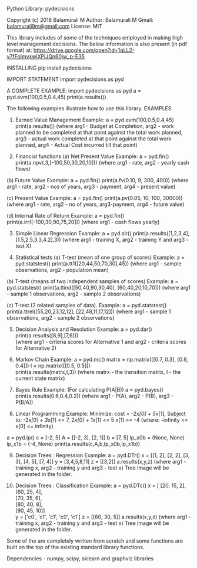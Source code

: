 Python Library: pydecisions

Copyright (c) 2018 Balamurali M
Author: Balamurali M
Gmail: balamurali9m@gmail.com
License: MIT

This library includes of some of the techniques employed in making high level management decisions.
The below information is also present (in pdf format) at: https://drive.google.com/open?id=1qLL2-v7fFoImvxwiXPlJQn60jw_p-E35

INSTALLING
pip install pydecisions

IMPORT STATEMENT
import pydecisions as pyd

A COMPLETE EXAMPLE:
import pydecisions as pyd
a = pyd.evm(100,0.5,0.4,45)
print(a.results())

The following examples illustrate how to use this library.
EXAMPLES

1. Earned Value Management
Example:
a = pyd.evm(100,0.5,0.4,45)
print(a.results())
(where arg1 - Budget at Completion, arg2 - work planned to be completed at that point against the total work planned, arg3 - actual work completed at that point against the total work planned, arg4 - Actual Cost incurred till that point)

2. Financial functions
(a) Net Present Value
Example:
a = pyd.fin()
print(a.npv(.3,[-100,50,30,20,10]))
(where arg1 - rate, arg2 - yearly cash flows)

(b) Future Value
Example:
a = pyd.fin()
print(a.fv(0.10, 9, 300, 400))
(where arg1 - rate, arg2 - nos of years, arg3 - payment, arg4 - present value)

(c) Present Value
Example:
a = pyd.fin()
print(a.pv(0.05, 10, 100, 30000)) 
(where arg1 - rate, arg2 - no of years, arg3-payment, arg4 - future value)

(d) Internal Rate of Return
Example:
a = pyd.fin()
print(a.irr([-100,30,90,75,20]))
(where arg1 - cash flows yearly)

3. Simple Linear Regression
Example:
a = pyd.slr()
print(a.results([1,2,3,4],[1.5,2.5,3.3,4.2],3))
(where arg1 - training X, arg2 - training Y and arg3 - test X)

4. Statistical tests
(a)  T-test (mean of one group of scores)
Example:
a = pyd.statstest()
print(a.tt1([20,44,50,70,30],45)) 
(where arg1 - sample observations, arg2 - population mean)

(b) T-test (means of two independent samples of scores)
Example:
a = pyd.statstest()
print(a.ttind([50,40,90,30,40], [60,40,20,10,70]))
(where arg1 -  sample 1 observations, arg2 - sample 2 observations)

(c) T-test (2 related samples of data).
Example:
a = pyd.statstest()
print(a.ttrel([55,20,23,12,12], [22,48,11,17,12])) 
(where arg1 - sample 1 observations, arg2 - sample 2 observations)

5. Decision Analysis and Resolution
Example:
a = pyd.dar()
print(a.results([8,9],[7,6]))  
(where arg1 - criteria scores for Alternative 1 and arg2 - criteria scores for Alternative 2) 

6. Markov Chain
Example:
a = pyd.mc()
matrx = np.matrix([[0.7, 0.3],
                 [0.6, 0.4]]) 
I = np.matrix([[0.5, 0.5]])    
print(a.results(matrx,I,3))
(where matrx - the transition matrix, I - the current state matrix)

7. Bayes Rule
Example:
(For calculating P(A|B))
a = pyd.bayes()
print(a.results(0.6,0.4,0.2))
(where arg1 - P(A), arg2 - P(B), arg3 - P(B/A))

8. Linear Programming
Example:
Minimize: cost = -2*x[0] + 5*x[1], Subject to: -2*x[0] + 3*x[1] <= 7, 2*x[0] + 1*x[1] <= 5
x[1] >= -4 (where: -infinity <= x[0] <= infinity)

a = pyd.lp()
c = [-2, 5]
A = [[-2, 3], [2, 1]]
b = [7, 5]
lp_x0b = (None, None)
lp_x1b = (-4, None)
print(a.results(c,A,b,lp_x0b,lp_x1b))

9.  Decision Trees : Regression
Example:
a = pyd.DTr()
x = [[1, 2], 
     [2, 2],
     [3, 3],
     [4, 5],
     [7, 4]]
y = [3,4,5,8,11]
z = [[3,2]]
a.results(x,y,z)
(where arg1 - training x, arg2 - training y and arg3 - test x)
Tree Image will be generated in the folder.

10. Decision Trees : Classification
Example:
a = pyd.DTc()
x = [ [20, 15, 2],                                                              
      [60, 25, 4],                                                              
      [70, 35, 6],                                                              
      [80, 40, 8],                                                              
      [90, 45, 10]]                                                              
y = ['c0', 'c1', 'c1', 'c0', 'c1'] 
z = [[60, 30, 5]]
a.results(x,y,z)
(where arg1 - training x, arg2 - training y and arg3 - test x)
Tree Image will be generated in the folder.

Some of the are completely written from scratch and some functions are built on the top of the existing standard library functions. 

Dependencies - numpy, scipy, sklearn and graphviz libraries